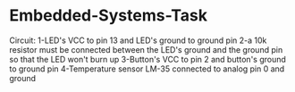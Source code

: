 # Embedded-Systems-Task
Circuit: 
1-LED's VCC to pin 13 and LED's ground to ground pin
2-a 10k resistor must be connected between the LED's ground and the ground pin so that the LED won't burn up
3-Button's VCC to pin 2 and button's ground to ground pin
4-Temperature sensor LM-35 connected to analog pin 0 and ground
